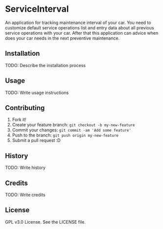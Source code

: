 # ServiceInterval
An application for tracking maintenance interval of your car.
You need to customize default service operations list and entry data about all
previous service operations with your car. After that this application can 
advice when does your car needs in the next preventive maintenance.
## Installation
TODO: Describe the installation process
## Usage
TODO: Write usage instructions
## Contributing
1. Fork it!
2. Create your feature branch: `git checkout -b my-new-feature`
3. Commit your changes: `git commit -am 'Add some feature'`
4. Push to the branch: `git push origin my-new-feature`
5. Submit a pull request :D

## History
TODO: Write history
## Credits
TODO: Write credits
## License
GPL v3.0 License. See the LICENSE file.